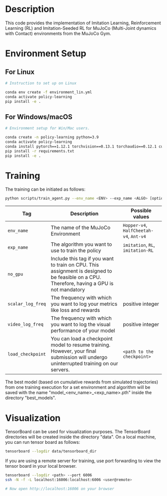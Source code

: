 # Description

This code provides the implementation of Imitation Learning, Reinforcement Learning (RL) and Imitation-Seeded RL for MuJoCo (Multi-Joint dynamics with Contact) environments from the MuJoCo Gym.


# Environment Setup

## For Linux

```bash
# Instruction to set up on Linux

conda env create -f environment_lin.yml
conda activate policy-learning
pip install -e .
```

## For Windows/macOS

```bash
# Environment setup for Win/Mac users.

conda create -n policy-learning python=3.9
conda activate policy-learning
conda install pytorch==1.12.1 torchvision==0.13.1 torchaudio==0.12.1 cudatoolkit=11.3 -c pytorch 
pip install -r requirements.txt
pip install -e .
```

# Training

The training can be initiated as follows:

```bash
python scripts/train_agent.py --env_name <ENV> --exp_name <ALGO> [optional tags]
```

| Tag                | Description                                                                     | Possible values                    |
|--------------------|---------------------------------------------------------------------------------|------------------------------------|
| `env_name`         | The name of the MuJoCo Environment                                              | `Hopper-v4`, `HalfCheetah-v4`, `Ant-v4` |
| `exp_name`         | The algorithm you want to use to train the policy                               | `imitation`, `RL`, `imitation-RL`  |
| `no_gpu`           | Include this tag if you want to train on CPU. This assignment is designed to be feasible on a CPU. Therefore, having a GPU is not mandatory |                                    |
| `scalar_log_freq`  | The frequency with which you want to log your metrics like loss and rewards     | positive integer                   |
| `video_log_freq`   | The frequency with which you want to log the visual performance of your model   | positive integer                   |
| `load_checkpoint`  | You can load a checkpoint model to resume training. However, your final submission will undergo uninterrupted training on our servers. | `<path to the checkpoint>`         |

The best model (based on cumulative rewards from simulated trajectories) from one training execution for a set environment and algorithm will be saved with the name "model_<env_name>_<exp_name>.pth" inside the directory "best_models".

# Visualization

TensorBoard can be used for visualization purposes. The TensorBoard directories will be created inside the directory "data". On a local machine, you can run tensor board as follows:

```bash
tensorboard --logdir data/tensorboard_dir
```
If you are using a remote server for training, use port forwarding to view the tensor board in your local browser.
```bash
tensorboard --logdir <path> --port 6006
ssh -N -f -L localhost:16006:localhost:6006 <user@remote>

# Now open http://localhost:16006 on your browser
```

